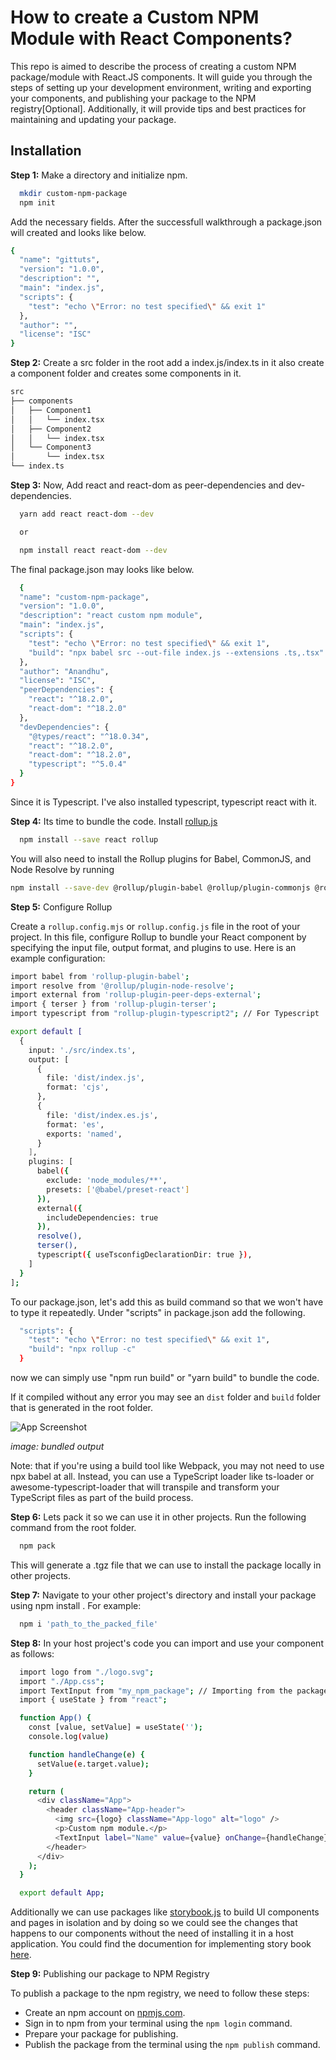 # How to create a Custom NPM Module with React Components?

This repo is aimed to describe the process of creating a custom NPM package/module with React.JS components. It will guide you through the steps of setting up your development environment, writing and exporting your components, and publishing your package to the NPM registry[Optional]. Additionally, it will provide tips and best practices for maintaining and updating your package.

## Installation

**Step 1:** Make a directory and initialize npm.

```bash
  mkdir custom-npm-package
  npm init
```

Add the necessary fields. After the successfull walkthrough a package.json will created and looks like below.

```bash
{
  "name": "gittuts",
  "version": "1.0.0",
  "description": "",
  "main": "index.js",
  "scripts": {
    "test": "echo \"Error: no test specified\" && exit 1"
  },
  "author": "",
  "license": "ISC"
}
```

**Step 2:** Create a src folder in the root add a index.js/index.ts in it also create a component folder and creates some components in it.

```bash
src
├── components
│   ├── Component1
│   │   └── index.tsx
│   ├── Component2
│   │   └── index.tsx
│   └── Component3
│       └── index.tsx
└── index.ts
```

**Step 3:** Now, Add react and react-dom as peer-dependencies and dev-dependencies. 

```bash
  yarn add react react-dom --dev

  or

  npm install react react-dom --dev
```

The final package.json may looks like below.

```bash
  {
  "name": "custom-npm-package",
  "version": "1.0.0",
  "description": "react custom npm module",
  "main": "index.js",
  "scripts": {
    "test": "echo \"Error: no test specified\" && exit 1",
    "build": "npx babel src --out-file index.js --extensions .ts,.tsx"
  },
  "author": "Anandhu",
  "license": "ISC",
  "peerDependencies": {
    "react": "^18.2.0",
    "react-dom": "^18.2.0"
  },
  "devDependencies": {
    "@types/react": "^18.0.34",
    "react": "^18.2.0",
    "react-dom": "^18.2.0",
    "typescript": "^5.0.4"
  }
}
```

Since it is Typescript. I've also installed typescript, typescript react with it.

**Step 4:** Its time to bundle the code. Install [rollup.js](https://rollupjs.org/)

```bash
  npm install --save react rollup
```
You will also need to install the Rollup plugins for Babel, CommonJS, and Node Resolve by running 

```bash
npm install --save-dev @rollup/plugin-babel @rollup/plugin-commonjs @rollup/plugin-node-resolve rollup-plugin-terser

```

**Step 5:**  Configure Rollup

Create a `rollup.config.mjs` or `rollup.config.js` file in the root of your project. In this file, configure Rollup to bundle your React component by specifying the input file, output format, and plugins to use. Here is an example configuration:

```bash
import babel from 'rollup-plugin-babel';
import resolve from '@rollup/plugin-node-resolve';
import external from 'rollup-plugin-peer-deps-external';
import { terser } from 'rollup-plugin-terser';
import typescript from "rollup-plugin-typescript2"; // For Typescript

export default [
  {
    input: './src/index.ts',
    output: [
      {
        file: 'dist/index.js',
        format: 'cjs',
      },
      {
        file: 'dist/index.es.js',
        format: 'es',
        exports: 'named',
      }
    ],
    plugins: [
      babel({
        exclude: 'node_modules/**',
        presets: ['@babel/preset-react']
      }),
      external({
        includeDependencies: true
      }),
      resolve(),
      terser(),
      typescript({ useTsconfigDeclarationDir: true }),
    ]
  }
];

```

To our package.json, let's add this as build command so that we won't have to type it repeatedly. Under "scripts" in package.json add the following.

```bash
  "scripts": {
    "test": "echo \"Error: no test specified\" && exit 1",
    "build": "npx rollup -c"
  }
```

now we can simply use "npm run build" or "yarn build" to bundle the code.

If it compiled without any error you may see an `dist` folder and `build` folder that is generated in the root folder.

![App Screenshot](https://raw.githubusercontent.com/ananduremanan/Demo/demo_files/Screenshot%202023-07-03%20172003.png)

_image: bundled output_

Note: that if you're using a build tool like Webpack, you may not need to use npx babel at all. Instead, you can use a TypeScript loader like ts-loader or awesome-typescript-loader that will transpile and transform your TypeScript files as part of the build process.

**Step 6:** Lets pack it so we can use it in other projects. Run the following command from  the root folder.

```bash
  npm pack
```
This will generate a .tgz file that we can use to install the package locally in other projects.

**Step 7:** Navigate to your other project's directory and install your package using npm install <path to tarball file>. For example:

```bash
  npm i 'path_to_the_packed_file'
```

**Step 8:** In your host project's code you can import and use your component as follows:

```bash
  import logo from "./logo.svg";
  import "./App.css";
  import TextInput from "my_npm_package"; // Importing from the package
  import { useState } from "react";

  function App() {
    const [value, setValue] = useState('');
    console.log(value)

    function handleChange(e) {
      setValue(e.target.value);
    }

    return (
      <div className="App">
        <header className="App-header">
          <img src={logo} className="App-logo" alt="logo" />
          <p>Custom npm module.</p>
          <TextInput label="Name" value={value} onChange={handleChange} />
        </header>
      </div>
    );
  }

  export default App;

```

Additionally we can use packages like [storybook.js](https://storybook.js.org/) to build UI components and pages in isolation and by doing so we could see the changes that happens to our components without the need of installing it in a host application. You could find the documention for implementing story book [here](https://storybook.js.org/docs/react/get-started/install/).

**Step 9:** Publishing our package to NPM Registry

To publish a package to the npm registry, we need to follow these steps:

- Create an npm account on [npmjs.com](https://www.npmjs.com/signup).
- Sign in to npm from your terminal using the ```npm login``` command.
- Prepare your package for publishing.
- Publish the package from the terminal using the ```npm publish``` command.
